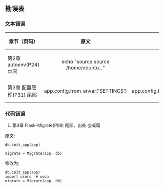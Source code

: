 勘误表
-------

### 文本错误

|       章节（页码）    |      原文     |     修改为     |    出处    |
| --------------------- |:-------------:| --------------:|-----------:|
| 第2章 autoenv(P24) 中间 | echo "source source /home/ubuntu..."| echo "source /home/ubuntu..."| @刘一鹤 |
| 第3章 配置管理(P31) 尾部| app.config.from_envar('SETTINGS') | app.config.from_envar('YOURAPPLICATION_SETTINGS')| @凝霜 |

### 代码错误

1. 第4章 Flask-Migrate(P98) 尾部。出处 @凝霜

原文:

```
db.init_app(app)

migrate = Migrate(app, db)
```

修改为:

```
db.init_app(app)
import users  # noqa
migrate = Migrate(app, db)
```
